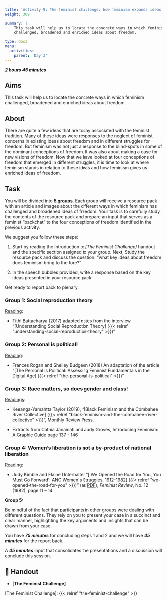 ```yaml
---
title: 'Activity 9: The feminist challenge: how feminism expands ideas of freedom'
weight: 309

summary: |
    This task will help us to locate the concrete ways in which feminism
    challenged, broadened and enriched ideas about freedom.

type: docs
menu:
  activities:
    parent: 'Day 3'
---
```


***2 hours 45 minutes***

## Aims

This task will help us to locate the concrete ways in which feminism
challenged, broadened and enriched ideas about freedom.

## About

There are quite a few ideas that are today associated with the feminist
tradition. Many of these ideas were responses to the neglect of feminist
concerns in existing ideas about freedom and in different struggles for
freedom. But feminism was not just a response to the blind-spots in
some of the dominant conceptions of freedom. It was also about
making a case for new visions of freedom. Now that we have looked at
four conceptions of freedom that emerged in different struggles, it is
time to look at where feminism stands in relation to these ideas and
how feminism gives us enriched ideas of freedom.

## Task

You will be divided into <u>**5 groups**</u>. Each group will receive a resource
pack with an article and images about the different ways in which
feminism has challenged and broadened ideas of freedom. Your task is
to carefully study the contents of the resource pack and prepare an
input that serves as a feminist “backchat” to the four conceptions of
freedom identified in the previous activity.

We suggest you follow these steps:

1. Start by reading the introduction to *[The Feminist Challenge]*
handout and the specific section assigned to your group. Next,
Study the resource pack and discuss the question: “what key ideas
about freedom does feminism bring to the fore?”

2. In the speech bubbles provided, write a response based on the key
ideas presented in your resource pack.

Get ready to report back to plenary.

### Group 1: Social reproduction theory

<u>Reading</u>:

* Tithi Battacharya (2017) adapted notes from the interview
  “[Understanding Social Reproduction Theory]
  ({{< relref "understanding-social-reproduction-theory" >}})”

### Group 2: Personal is political!

<u>Reading</u>:

* Frances Rogan and Shelley Budgeon (2018) An adaptation of the article
  “[The Personal is Political: Assessing Feminist Fundamentals in the Digital Age]
  ({{< relref "the-personal-is-political" >}})”

### Group 3: Race matters, so does gender and class!

<u>Readings</u>:

* Keeanga-Yamahtta Taylor (2019),
  “[Black Feminism and the Combahee River Collective]
  ({{< relref "black-feminism-and-the-combahee-river-collective" >}})”,
  Monthly Review Press.

* Extracts from Cathia Janainati and Judy Groves,
  Introducing Feminism: A Graphic Guide page 137 - 146

### Group 4: Women’s liberation is not a by-product of national liberation

<u>Reading</u>:

* Judy Kimble and Elaine Unterhalter
  “['We Opened the Road for You, You Must Go Forward': ANC Women's Struggles, 1912-1982]
  ({{< relref "we-opened-the-road-for-you" >}})”
  (as [PDF]), *Feminist Review*, No. 12 (1982), page 11 – 14.

[PDF]: /documents/we-opened-the-road-for-you.pdf

**Group 5:**  <!-- TODO: Revisit? -->

Be mindful of the fact that participants in other groups were dealing
with different questions. They rely on you to present your case in a
succinct and clear manner, highlighting the key arguments and
insights that can be drawn from your case.

You have ***75 minutes*** for concluding steps 1 and 2 and we will
have ***45 minutes*** for the report back.

A ***45 minutes*** input that consolidates the presentations and a
discussion will conclude this session.

## 📖️ Handout

* **[The Feminist Challenge]**

[The Feminist Challenge]: {{< relref "the-feminist-challenge" >}}
